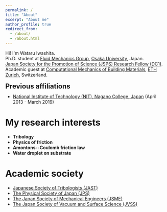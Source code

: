 ```yaml
---
permalink: /
title: "About"
excerpt: "About me"
author_profile: true
redirect_from: 
  - /about/
  - /about.html
---
```


Hi! I'm Wataru Iwashita. <br>
Ph.D. student at [Fluid Mechanics Group](https://fm.me.es.osaka-u.ac.jp/en/), [Osaka University](https://www.osaka-u.ac.jp/en), Japan. <br>
[Japan Society for the Promotion of Science (JSPS) Research Fellow (DC1)](https://www.jsps.go.jp/english/e-pd/index.html). <br>
Academic guest at [Computational Mechanics of Building Materials](https://ifb.ethz.ch/compmech/), [ETH Zurich](https://ethz.ch/en.html), Switzerland. 

<p style="margin-bottom: -1em; "></p>

Previous affiliations
-----

<p style="margin-bottom: -0.5em; "></p>

* [National Institute of Technology (NIT), Nagano College, Japan](https://www.nagano-nct.ac.jp/english/index.php) (April 2013 - March 2019)

<p style="margin-bottom: 1.5em; "></p>

My research interests
======
* <b>Tribology</b>
* <b>Physics of friction</b>
* <b>Amontons--Coulomb friction law</b>
* <b>Water droplet on substrate</b>

Academic society
=====
* [Japanese Society of Tribologists (JAST)](https://www.tribology.jp/indexe.htm)
* [The Physical Society of Japan (JPS)](https://www.jps.or.jp/english/)
* [The Japan Society of Mechanical Engineers (JSME)](https://www.jsme.or.jp/english/)
* [The Japan Society of Vacuum and Surface Science (JVSS)](https://www.jvss.jp/eng/index.php)
